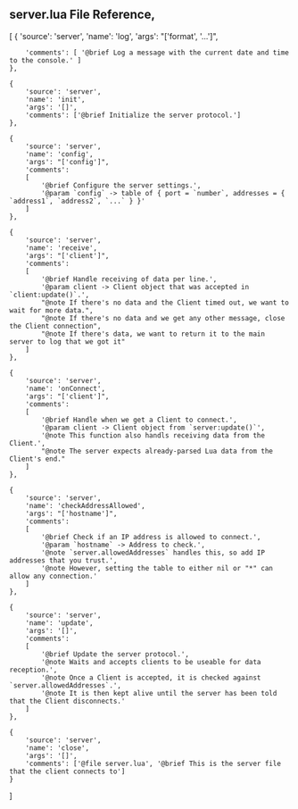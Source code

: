 ## server.lua File Reference,

[
    {
        'source': 'server',
        'name': 'log',
        'args': "['format', '...']",

        'comments': [ '@brief Log a message with the current date and time to the console.' ]
    },

    {
        'source': 'server',
        'name': 'init',
        'args': '[]',
        'comments': ['@brief Initialize the server protocol.']
    },

    {
        'source': 'server',
        'name': 'config',
        'args': "['config']",
        'comments':
        [
            '@brief Configure the server settings.',
            '@param `config` -> table of { port = `number`, addresses = { `address1`, `address2`, `...` } }'
        ]
    },

    {
        'source': 'server',
        'name': 'receive',
        'args': "['client']",
        'comments':
        [
            '@brief Handle receiving of data per line.',
            '@param client -> Client object that was accepted in `client:update()`.',
            "@note If there's no data and the Client timed out, we want to wait for more data.",
            "@note If there's no data and we get any other message, close the Client connection",
            "@note If there's data, we want to return it to the main server to log that we got it"
        ]
    },

    {
        'source': 'server',
        'name': 'onConnect',
        'args': "['client']",
        'comments':
        [
            '@brief Handle when we get a Client to connect.',
            '@param client -> Client object from `server:update()`',
            '@note This function also handls receiving data from the Client.',
            "@note The server expects already-parsed Lua data from the Client's end."
        ]
    },

    {
        'source': 'server',
        'name': 'checkAddressAllowed',
        'args': "['hostname']",
        'comments':
        [
            '@brief Check if an IP address is allowed to connect.',
            '@param `hostname` -> Address to check.',
            '@note `server.allowedAddresses` handles this, so add IP addresses that you trust.',
            '@note However, setting the table to either nil or "*" can allow any connection.'
        ]
    },

    {
        'source': 'server',
        'name': 'update',
        'args': '[]',
        'comments':
        [
            '@brief Update the server protocol.',
            '@note Waits and accepts clients to be useable for data reception.',
            '@note Once a Client is accepted, it is checked against `server.allowedAddresses`.',
            '@note It is then kept alive until the server has been told that the Client disconnects.'
        ]
    },

    {
        'source': 'server',
        'name': 'close',
        'args': '[]',
        'comments': ['@file server.lua', '@brief This is the server file that the client connects to']
    }
]
